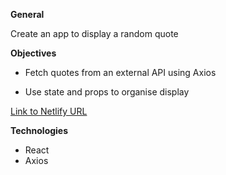 **General** 

Create an app to display a random quote

**Objectives**

- Fetch quotes from an external API using Axios

- Use state and props to organise display

[Link to Netlify URL](https://codesandbox.io/s/github/ln56b/SimpsonsQuote)

**Technologies**

- React
- Axios
